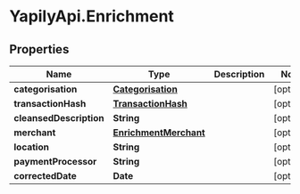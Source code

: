 # YapilyApi.Enrichment

## Properties

Name | Type | Description | Notes
------------ | ------------- | ------------- | -------------
**categorisation** | [**Categorisation**](Categorisation.md) |  | [optional] 
**transactionHash** | [**TransactionHash**](TransactionHash.md) |  | [optional] 
**cleansedDescription** | **String** |  | [optional] 
**merchant** | [**EnrichmentMerchant**](EnrichmentMerchant.md) |  | [optional] 
**location** | **String** |  | [optional] 
**paymentProcessor** | **String** |  | [optional] 
**correctedDate** | **Date** |  | [optional] 


